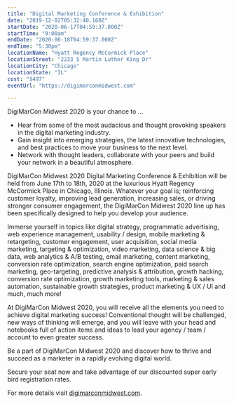 ```yaml
---
title: "Digital Marketing Conference & Exhibition"
date: "2019-12-02T05:32:40.160Z"
startDate: "2020-06-17T04:59:37.000Z"
startTime: "9:00am"
endDate: "2020-06-18T04:59:37.000Z"
endTime: "5:30pm"
locationName: "Hyatt Regency McCormick Place"
locationStreet: "2233 S Martin Luther King Dr"
locationCity: "Chicago"
locationState: "IL"
cost: "$497"
eventUrl: "https://digimarconmidwest.com"

---
```


DigiMarCon Midwest 2020 is your chance to ...
-  Hear from some of the most audacious and thought provoking speakers in the digital marketing industry.
-  Gain insight into emerging strategies, the latest innovative technologies, and best practices to move your business to the next level.
-  Network with thought leaders, collaborate with your peers and build your network in a beautiful atmosphere.

DigiMarCon Midwest 2020 Digital Marketing Conference & Exhibition will be held from June 17th to 18th, 2020 at the luxurious Hyatt Regency McCormick Place in Chicago, Illinois. Whatever your goal is; reinforcing customer loyalty, improving lead generation, increasing sales, or driving stronger consumer engagement, the DigiMarCon Midwest 2020 line up has been specifically designed to help you develop your audience. 

Immerse yourself in topics like digital strategy, programmatic advertising, web experience management, usability / design, mobile marketing & retargeting, customer engagement, user acquisition, social media marketing, targeting & optimization, video marketing, data science & big data, web analytics & A/B testing, email marketing, content marketing, conversion rate optimization, search engine optimization, paid search marketing, geo-targeting, predictive analysis & attribution, growth hacking, conversion rate optimization, growth marketing tools, marketing & sales automation, sustainable growth strategies, product marketing & UX / UI and much, much more!

At DigiMarCon Midwest 2020, you will receive all the elements you need to achieve digital marketing success! Conventional thought will be challenged, new ways of thinking will emerge, and you will leave with your head and notebooks full of action items and ideas to lead your agency / team / account to even greater success.

Be a part of DigiMarCon Midwest 2020 and discover how to thrive and succeed as a marketer in a rapidly evolving digital world. 

Secure your seat now and take advantage of our discounted super early bird registration rates. 

For more details visit [digimarconmidwest.com](https://digimarconmidwest.com).


